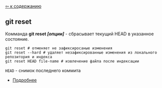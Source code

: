 [&#8678; к содержанию](./readme.md)

## git reset

Комманда **git reset *[опции]*** - сбрасывает текущий HEAD в указанное состояние.



```bash=
git reset # отменяет не зафиксиросаные изменения
git reset --hard # удаляет незафиксированные изменения из локального репозитория и индекса
git reset HEAD file-name # извлечение файла после индексации
```


`HEAD` - снимок последнего коммита

* [Подробнее](https://git-scm.com/book/ru/v2/%D0%98%D0%BD%D1%81%D1%82%D1%80%D1%83%D0%BC%D0%B5%D0%BD%D1%82%D1%8B-Git-%D0%A0%D0%B0%D1%81%D0%BA%D1%80%D1%8B%D1%82%D0%B8%D0%B5-%D1%82%D0%B0%D0%B9%D0%BD-reset)